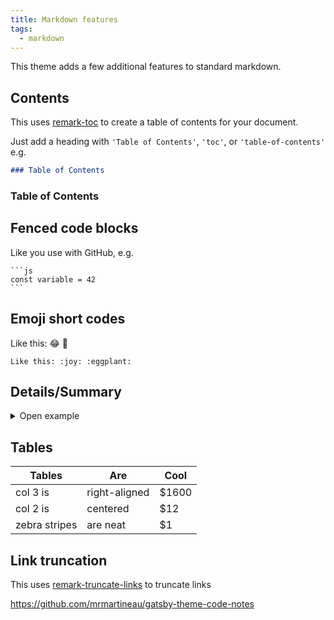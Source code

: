 ```yaml
---
title: Markdown features
tags:
  - markdown
---
```


This theme adds a few additional features to standard markdown.

## Contents

This uses [remark-toc](https://github.com/remarkjs/) to create a table of contents for your document.

Just add a heading with `'Table of Contents'`, `'toc'`, or `'table-of-contents'` e.g.

```md
### Table of Contents
```

### Table of Contents

## Fenced code blocks

Like you use with GitHub, e.g.

    ```js
    const variable = 42
    ```

## Emoji short codes

Like this: :joy: :eggplant:

```
Like this: :joy: :eggplant:
```

## Details/Summary

<details>
  <summary>Open example</summary>

Tada! :tada:

```html
<details>
  <summary>Open example</summary>

  Tada! :tada:
</details>
```

</details>

## Tables

| Tables        | Are           | Cool   |
| ------------- | ------------- | ------ |
| col 3 is      | right-aligned | \$1600 |
| col 2 is      | centered      | \$12   |
| zebra stripes | are neat      | \$1    |

## Link truncation

This uses [remark-truncate-links](https://github.com/GaiAma/Coding4GaiAma/tree/master/packages/remark-truncate-links) to truncate links

https://github.com/mrmartineau/gatsby-theme-code-notes

